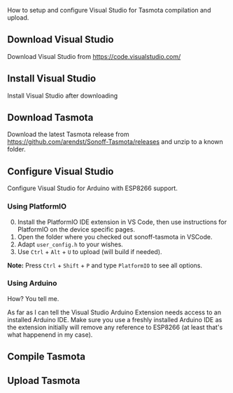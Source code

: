 How to setup and configure Visual Studio for Tasmota compilation and upload.

## Download Visual Studio
Download Visual Studio from https://code.visualstudio.com/

## Install Visual Studio
Install Visual Studio after downloading

## Download Tasmota
Download the latest Tasmota release from https://github.com/arendst/Sonoff-Tasmota/releases and unzip to a known folder.

## Configure Visual Studio
Configure Visual Studio for Arduino with ESP8266 support.

### Using PlatformIO

0. Install the PlatformIO IDE extension in VS Code, then use instructions for PlatformIO on the device specific pages.
0. Open the folder where you checked out sonoff-tasmota in VSCode.
0. Adapt `user_config.h` to your wishes.
0. Use `Ctrl` + `Alt` + `U` to upload (will build if needed).

**Note:** Press `Ctrl` + `Shift` + `P` and type `PlatformIO` to see all options.

### Using Arduino
How? You tell me.

As far as I can tell the Visual Studio Arduino Extension needs access to an installed Arduino IDE. Make sure you use a freshly installed Arduino IDE as the extension initially will remove any reference to ESP8266 (at least that's what happenend in my case). 

## Compile Tasmota


## Upload Tasmota
